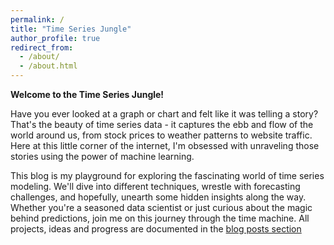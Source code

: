 ```yaml
---
permalink: /
title: "Time Series Jungle"
author_profile: true
redirect_from: 
  - /about/
  - /about.html
---
```


**Welcome to the Time Series Jungle!**

Have you ever looked at a graph or chart and felt like it was telling a story? That's the beauty of time series data - it captures the ebb and flow of the world around us, from stock prices to weather patterns to website traffic. Here at this little corner of the internet, I'm obsessed with unraveling those stories using the power of machine learning.

This blog is my playground for exploring the fascinating world of time series modeling. We'll dive into different techniques, wrestle with forecasting challenges, and hopefully, unearth some hidden insights along the way. Whether you're a seasoned data scientist or just curious about the magic behind predictions, join me on this journey through the time machine. All projects, ideas and progress are documented in the [blog posts section](https://cliffordhu.github.io/year-archive/)  
